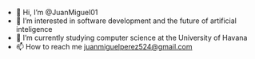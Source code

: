 - 👋 Hi, I’m @JuanMiguel01
- 👀 I’m interested in software development and the future of artificial inteligence
- 🌱 I’m currently studying computer science at the University of Havana
- 📫 How to reach me juanmiguelperez524@gmail.com

<!---
JuanMiguel01/JuanMiguel01 is a ✨ special ✨ repository because its `README.md` (this file) appears on your GitHub profile.
You can click the Preview link to take a look at your changes.
--->

